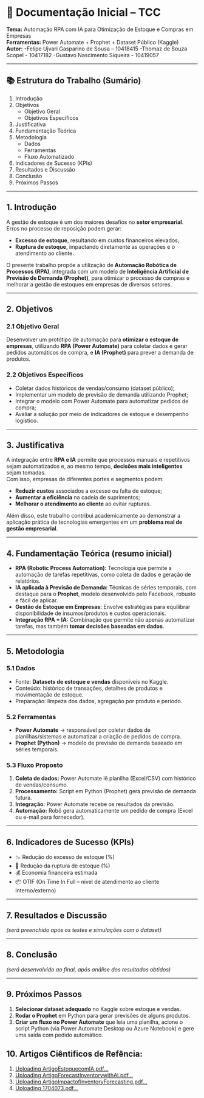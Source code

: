 # 📑 Documentação Inicial – TCC  
**Tema:** Automação RPA com IA para Otimização de Estoque e Compras em Empresas  
**Ferramentas:** Power Automate + Prophet + Dataset Público (Kaggle)  
**Autor:** 
-Felipe Ujvari Gasparino de Sousa – 10418415
-Thomaz de Souza Scopel - 10417182 
-Gustavo Nascimento Siqueira - 10419057

---

## 📚 Estrutura do Trabalho (Sumário)
1. Introdução  
2. Objetivos  
   - Objetivo Geral  
   - Objetivos Específicos  
3. Justificativa  
4. Fundamentação Teórica  
5. Metodologia  
   - Dados  
   - Ferramentas  
   - Fluxo Automatizado  
6. Indicadores de Sucesso (KPIs)  
7. Resultados e Discussão  
8. Conclusão  
9. Próximos Passos  

---

## 1. Introdução
A gestão de estoque é um dos maiores desafios no **setor empresarial**.  
Erros no processo de reposição podem gerar:  
- **Excesso de estoque**, resultando em custos financeiros elevados;  
- **Ruptura de estoque**, impactando diretamente as operações e o atendimento ao cliente.  

O presente trabalho propõe a utilização de **Automação Robótica de Processos (RPA)**, integrada com um modelo de **Inteligência Artificial de Previsão de Demanda (Prophet)**, para otimizar o processo de compras e melhorar a gestão de estoques em empresas de diversos setores.  

---

## 2. Objetivos
### 2.1 Objetivo Geral
Desenvolver um protótipo de automação para **otimizar o estoque de empresas**, utilizando **RPA (Power Automate)** para coletar dados e gerar pedidos automáticos de compra, e **IA (Prophet)** para prever a demanda de produtos.  

### 2.2 Objetivos Específicos
- Coletar dados históricos de vendas/consumo (dataset público);  
- Implementar um modelo de previsão de demanda utilizando Prophet;  
- Integrar o modelo com Power Automate para automatizar pedidos de compra;  
- Avaliar a solução por meio de indicadores de estoque e desempenho logístico.  

---

## 3. Justificativa
A integração entre **RPA e IA** permite que processos manuais e repetitivos sejam automatizados e, ao mesmo tempo, **decisões mais inteligentes** sejam tomadas.  
Com isso, empresas de diferentes portes e segmentos podem:  
- **Reduzir custos** associados a excesso ou falta de estoque;  
- **Aumentar a eficiência** na cadeia de suprimentos;  
- **Melhorar o atendimento ao cliente** ao evitar rupturas.  

Além disso, este trabalho contribui academicamente ao demonstrar a aplicação prática de tecnologias emergentes em um **problema real de gestão empresarial**.  

---

## 4. Fundamentação Teórica (resumo inicial)
- **RPA (Robotic Process Automation):** Tecnologia que permite a automação de tarefas repetitivas, como coleta de dados e geração de relatórios.  
- **IA aplicada à Previsão de Demanda:** Técnicas de séries temporais, com destaque para o **Prophet**, modelo desenvolvido pelo Facebook, robusto e fácil de aplicar.  
- **Gestão de Estoque em Empresas:** Envolve estratégias para equilibrar disponibilidade de insumos/produtos e custos operacionais.  
- **Integração RPA + IA:** Combinação que permite não apenas automatizar tarefas, mas também **tomar decisões baseadas em dados**.  

---

## 5. Metodologia
### 5.1 Dados
- Fonte: **Datasets de estoque e vendas** disponíveis no Kaggle.  
- Conteúdo: histórico de transações, detalhes de produtos e movimentação de estoque.  
- Preparação: limpeza dos dados, agregação por produto e período.  

### 5.2 Ferramentas
- **Power Automate** → responsável por coletar dados de planilhas/sistemas e automatizar a criação de pedidos de compra.  
- **Prophet (Python)** → modelo de previsão de demanda baseado em séries temporais.  

### 5.3 Fluxo Proposto
1. **Coleta de dados:** Power Automate lê planilha (Excel/CSV) com histórico de vendas/consumo.  
2. **Processamento:** Script em Python (Prophet) gera previsão de demanda futura.  
3. **Integração:** Power Automate recebe os resultados da previsão.  
4. **Automação:** Robô gera automaticamente um pedido de compra (Excel ou e-mail para fornecedor).  

---

## 6. Indicadores de Sucesso (KPIs)
- 📉 Redução do excesso de estoque (%)  
- 🚫 Redução da ruptura de estoque (%)  
- 💰 Economia financeira estimada  
- 📦 OTIF (On Time In Full – nível de atendimento ao cliente interno/externo)  

---

## 7. Resultados e Discussão
*(será preenchido após os testes e simulações com o dataset)*  

---

## 8. Conclusão
*(será desenvolvido ao final, após análise dos resultados obtidos)*  

---

## 9. Próximos Passos
1. **Selecionar dataset adequado** no Kaggle sobre estoque e vendas.  
2. **Rodar o Prophet** em Python para gerar previsões de alguns produtos.  
3. **Criar um fluxo no Power Automate** que leia uma planilha, acione o script Python (via Power Automate Desktop ou Azure Notebook) e gere uma saída com pedido automático.


## 10. Artigos Ciêntificos de Refência:
1. [Uploading ArtigoEstoquecomIA.pdf…]()
2. [Uploading ArtigoForecastInventorywithAI.pdf…]()
3. [Uploading ArtigoImpactofInventoryForecasting.pdf…]()
4. [Uploading 1704073.pdf…]()

